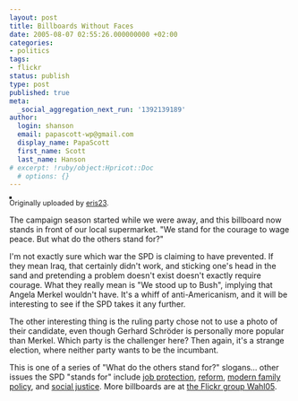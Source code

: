 ```yaml
---
layout: post
title: Billboards Without Faces
date: 2005-08-07 02:55:26.000000000 +02:00
categories:
- politics
tags:
- flickr
status: publish
type: post
published: true
meta:
  _social_aggregation_next_run: '1392139189'
author:
  login: shanson
  email: papascott-wp@gmail.com
  display_name: PapaScott
  first_name: Scott
  last_name: Hanson
# excerpt: !ruby/object:Hpricot::Doc
  # options: {}
---
```

<p><a href="http://www.flickr.com/photos/eris23/30363984/" title="photo sharing"><img src="http://photos21.flickr.com/30363984_b022a27702_m.jpg" alt="" style="border: solid 2px #000000;" /></a><br />
<span style="font-size: 0.9em; margin-top: 0px;">Originally uploaded by <a href="http://www.flickr.com/people/eris23/">eris23</a>.</span></p>
<p>The campaign season started while we were away, and this billboard now stands in front of our local supermarket. "We stand for the courage to wage peace. But what do the others stand for?"</p>
<p>I'm not exactly sure which war the SPD is claiming to have prevented. If they mean Iraq, that certainly didn't work, and sticking one's head in the sand and pretending a problem doesn't exist doesn't exactly require courage. What they really mean is "We stood up to Bush", implying that Angela Merkel wouldn't have. It's a whiff of anti-Americanism, and it will be interesting to see if the SPD takes it any further. </p>
<p>The other interesting thing is the ruling party chose not to use a photo of their candidate, even though Gerhard Schröder is personally more popular than Merkel. Which party is the challenger here? Then again, it's a strange election, where neither party wants to be the incumbant.</p>
<p>This is one of a series of "What do the others stand for?" slogans... other issues the SPD "stands for" include <a href="http://www.flickr.com/photos/sebastian-wendler/31724237/in/pool-wahl05/">job protection</a>, <a href="http://www.flickr.com/photos/ix/31256013/in/pool-wahl05/">reform</a>,  <a href="http://www.flickr.com/photos/sebastian-wendler/31131636/in/pool-wahl05/">modern family policy</a>, and <a href="http://www.flickr.com/photos/sebastian-wendler/31130961/in/pool-wahl05/">social justice</a>. More billboards are at <a href="http://www.flickr.com/groups/wahl05/">the Flickr group Wahl05</a>. </p>
